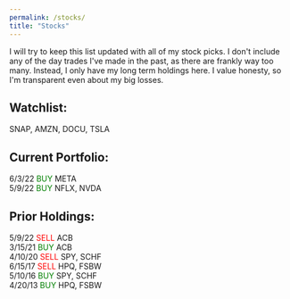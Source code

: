 ```yaml
---
permalink: /stocks/
title: "Stocks"
---
```


I will try to keep this list updated with all of my stock picks. I don't include any of the day trades I've made in the past, as there are frankly way too many. Instead, I only have my long term holdings here. I value honesty, so I'm transparent even about my big losses.

## Watchlist:

SNAP, AMZN, DOCU, TSLA

## Current Portfolio: 

6/3/22 <span style="color:green">BUY</span> META\
5/9/22 <span style="color:green">BUY</span> NFLX, NVDA

## Prior Holdings:

5/9/22 <span style="color:red">SELL</span> ACB\
3/15/21 <span style="color:green">BUY</span> ACB\
4/10/20 <span style="color:red">SELL</span> SPY, SCHF\
6/15/17 <span style="color:red">SELL</span> HPQ, FSBW\
5/10/16 <span style="color:green">BUY</span> SPY, SCHF\
4/20/13 <span style="color:green">BUY</span> HPQ, FSBW
